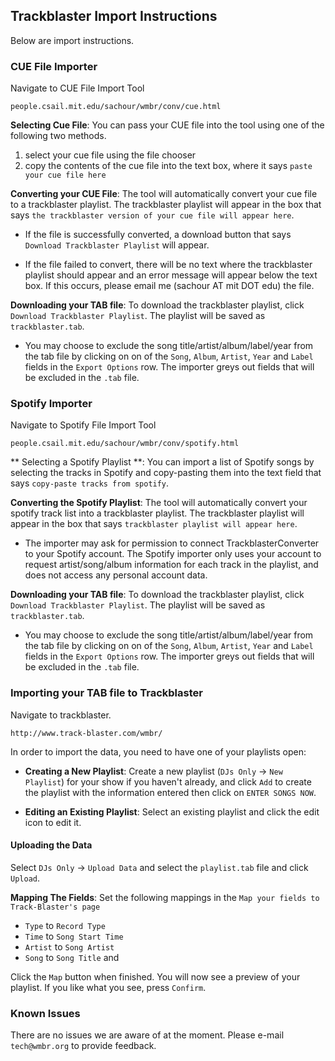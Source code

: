 ## Trackblaster Import Instructions

Below are import instructions.

### CUE File Importer

Navigate to CUE File Import Tool
	
	people.csail.mit.edu/sachour/wmbr/conv/cue.html

**Selecting Cue File**: You can pass your CUE file into the tool using one
of the following two methods.

1. select your cue file using the file chooser
2. copy the contents of the cue file into the text box, where it says `paste your cue file here`

**Converting your CUE File**: The tool will automatically convert your cue file to a trackblaster playlist. The trackblaster playlist will appear in the box that says `the trackblaster version of your cue file will appear here`.

 - If the file is successfully converted, a download button that says `Download Trackblaster Playlist` will appear.
 
 - If the file failed to convert, there will be no text where the trackblaster playlist should appear and an error message will appear below the text box. If this occurs, please email me (sachour AT mit DOT edu) the file.
 
 **Downloading your TAB file**: To download the trackblaster playlist, click `Download Trackblaster Playlist`. The playlist will be saved as `trackblaster.tab`. 
 
 - You may choose to exclude the song title/artist/album/label/year from the tab file by clicking on on of the `Song`, `Album`, `Artist`, `Year` and `Label` fields in the `Export Options` row. The importer greys out fields that will be excluded in the `.tab` file. 

### Spotify Importer

Navigate to Spotify File Import Tool
	
	people.csail.mit.edu/sachour/wmbr/conv/spotify.html
	
** Selecting a Spotify Playlist **: You can import a list of Spotify songs by selecting the tracks in Spotify and copy-pasting them into the text field that says `copy-paste tracks from spotify`.

**Converting the Spotify Playlist**: The tool will automatically convert your spotify track list into a trackblaster playlist. The trackblaster playlist will appear in the box that says `trackblaster playlist will appear here`.

 - The importer may ask for permission to connect TrackblasterConverter to your Spotify account. The Spotify importer only uses your account to request artist/song/album information for each track in the playlist, and does not access any personal account data.
 
**Downloading your TAB file**: To download the trackblaster playlist, click `Download Trackblaster Playlist`. The playlist will be saved as `trackblaster.tab`. 

 - You may choose to exclude the song title/artist/album/label/year from the tab file by clicking on on of the `Song`, `Album`, `Artist`, `Year` and `Label` fields in the `Export Options` row. The importer greys out fields that will be excluded in the `.tab` file. 


### Importing your TAB file to Trackblaster

Navigate to trackblaster.
	
	http://www.track-blaster.com/wmbr/
	
In order to import the data, you need to have one of your playlists open:

 - **Creating a New Playlist**: Create a new playlist (`DJs Only` &rarr; `New Playlist`) for your show if you haven't already, and click `Add` to create the playlist with the information entered then click on `ENTER SONGS NOW`.

 - **Editing an Existing Playlist**: Select an existing playlist and click the edit icon to edit it.

#### Uploading the Data

Select `DJs Only` &rarr; `Upload Data` and select the `playlist.tab` file and click `Upload`.

**Mapping The Fields**: Set the following mappings in the `Map your fields to Track-Blaster's page`

 - `Type` to `Record Type`
 - `Time` to `Song Start Time`
 - `Artist` to `Song Artist`
 - `Song` to `Song Title` and 

Click the `Map` button when finished. You will now see a preview of your playlist. If you like what you see, press `Confirm`.


### Known Issues

There are no issues we are aware of at the moment. Please e-mail `tech@wmbr.org` to provide feedback.

